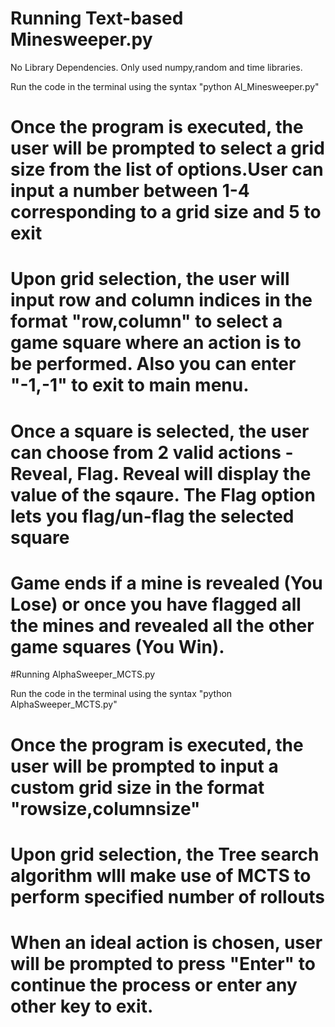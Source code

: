 
# Running Text-based Minesweeper.py
No Library Dependencies.
Only used numpy,random and time libraries.

Run the code in the terminal using the syntax "python AI_Minesweeper.py"

# Once the program is executed, the user will be prompted to select a grid size from the list of options.User can input a number between 1-4 corresponding to a grid size and 5 to   exit
# Upon grid selection, the user will input row and column indices in the format "row,column" to select a game square where an action is to be performed. Also you can enter "-1,-1"   to exit to main menu.
# Once a square is selected, the user can choose from 2 valid actions - Reveal, Flag. Reveal will display the value of the sqaure. The Flag option lets you flag/un-flag the         selected square
# Game ends if a mine is revealed (You Lose) or once you have flagged all the mines and revealed all the other game squares (You Win).

#Running AlphaSweeper_MCTS.py

Run the code in the terminal using the syntax "python AlphaSweeper_MCTS.py"
# Once the program is executed, the user will be prompted to input a custom grid size in the format "rowsize,columnsize"
# Upon grid selection, the Tree search algorithm wlll make use of MCTS to perform specified number of rollouts
# When an ideal action is chosen, user will be prompted to press "Enter" to continue the process or enter any other key to exit.
